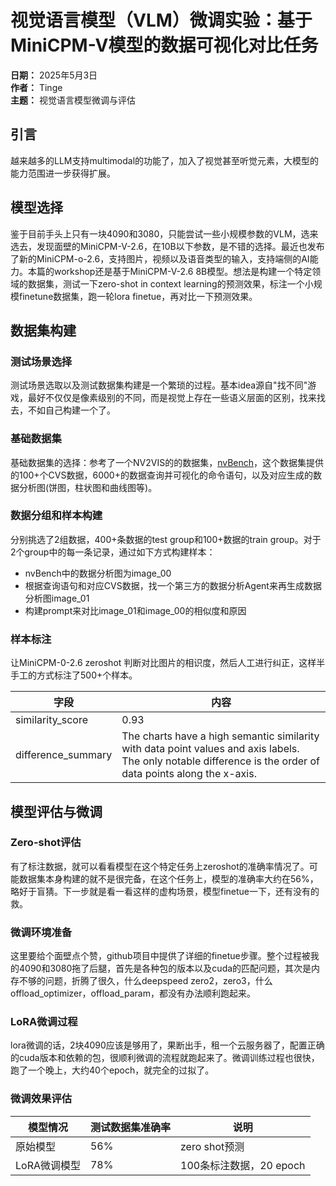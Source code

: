 # 视觉语言模型（VLM）微调实验：基于MiniCPM-V模型的数据可视化对比任务

**日期：** 2025年5月3日  
**作者：** Tinge  
**主题：** 视觉语言模型微调与评估

## 引言

越来越多的LLM支持multimodal的功能了，加入了视觉甚至听觉元素，大模型的能力范围进一步获得扩展。

## 模型选择

鉴于目前手头上只有一块4090和3080，只能尝试一些小规模参数的VLM，选来选去，发现面壁的MiniCPM-V-2.6，在10B以下参数，是不错的选择。最近也发布了新的MiniCPM-o-2.6，支持图片，视频以及语音类型的输入，支持端侧的AI能力。本篇的workshop还是基于MiniCPM-V-2.6 8B模型。想法是构建一个特定领域的数据集，测试一下zero-shot in context learning的预测效果，标注一个小规模finetune数据集，跑一轮lora finetue，再对比一下预测效果。

## 数据集构建

### 测试场景选择

测试场景选取以及测试数据集构建是一个繁琐的过程。基本idea源自"找不同"游戏，最好不仅仅是像素级别的不同，而是视觉上存在一些语义层面的区别，找来找去，不如自己构建一个了。

### 基础数据集

基础数据集的选择：参考了一个NV2VIS的的数据集，[nvBench](https://github.com/TsinghuaDatabaseGroup/nvBench)，这个数据集提供的100+个CVS数据，6000+的数据查询并可视化的命令语句，以及对应生成的数据分析图(饼图，柱状图和曲线图等)。

### 数据分组和样本构建

分别挑选了2组数据，400+条数据的test group和100+数据的train group。对于2个group中的每一条记录，通过如下方式构建样本：
- nvBench中的数据分析图为image_00
- 根据查询语句和对应CVS数据，找一个第三方的数据分析Agent来再生成数据分析图image_01
- 构建prompt来对比image_01和image_00的相似度和原因

### 样本标注

让MiniCPM-0-2.6 zeroshot 判断对比图片的相识度，然后人工进行纠正，这样半手工的方式标注了500+个样本。

| 字段  | 内容 |
| --- | --- |
| similarity_score | 0.93 |
| difference_summary | The charts have a high semantic similarity with data point values and axis labels. The only notable difference is the order of data points along the x-axis. |


## 模型评估与微调

### Zero-shot评估

有了标注数据，就可以看看模型在这个特定任务上zeroshot的准确率情况了。可能数据集本身构建的就不是很完备，在这个任务上，模型的准确率大约在56%，略好于盲猜。下一步就是看一看这样的虚构场景，模型finetue一下，还有没有的救。

### 微调环境准备

这里要给个面壁点个赞，github项目中提供了详细的finetue步骤。整个过程被我的4090和3080拖了后腿，首先是各种包的版本以及cuda的匹配问题，其次是内存不够的问题，折腾了很久，什么deepspeed zero2，zero3，什么offload_optimizer，offload_param，都没有办法顺利跑起来。

### LoRA微调过程

lora微调的话，2块4090应该是够用了，果断出手，租一个云服务器了，配置正确的cuda版本和依赖的包，很顺利微调的流程就跑起来了。微调训练过程也很快，跑了一个晚上，大约40个epoch，就完全的过拟了。

### 微调效果评估
| 模型情况 | 测试数据集准确率 | 说明 |
| --- | --- | --- |
| 原始模型 | 56% | zero shot预测 |
| LoRA微调模型 | 78% | 100条标注数据，20 epoch |